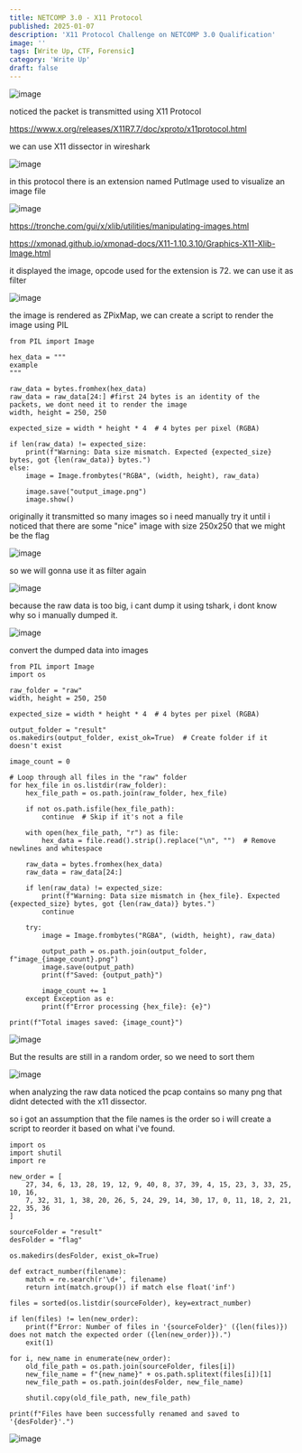 ```yaml
---
title: NETCOMP 3.0 - X11 Protocol
published: 2025-01-07
description: 'X11 Protocol Challenge on NETCOMP 3.0 Qualification'
image: ''
tags: [Write Up, CTF, Forensic]
category: 'Write Up'
draft: false 
---
```

![image](https://hackmd.io/_uploads/SkmZq8YIyl.png)

noticed the packet is transmitted using X11 Protocol

https://www.x.org/releases/X11R7.7/doc/xproto/x11protocol.html

we can use X11 dissector in wireshark

![image](https://hackmd.io/_uploads/B1kw5LtIJx.png)

in this protocol there is an extension named PutImage used to visualize an image file

![image](https://hackmd.io/_uploads/rJTNqEqLyl.png)

https://tronche.com/gui/x/xlib/utilities/manipulating-images.html

https://xmonad.github.io/xmonad-docs/X11-1.10.3.10/Graphics-X11-Xlib-Image.html

it displayed the image, opcode used for the extension is 72. we can use it as filter

![image](https://hackmd.io/_uploads/H1WT9UtUkg.png)

the image is rendered as ZPixMap, we can create a script to render the image using PIL

```
from PIL import Image

hex_data = """
example 
"""

raw_data = bytes.fromhex(hex_data)
raw_data = raw_data[24:] #first 24 bytes is an identity of the packets, we dont need it to render the image
width, height = 250, 250  

expected_size = width * height * 4  # 4 bytes per pixel (RGBA)

if len(raw_data) != expected_size:
    print(f"Warning: Data size mismatch. Expected {expected_size} bytes, got {len(raw_data)} bytes.")
else:
    image = Image.frombytes("RGBA", (width, height), raw_data)

    image.save("output_image.png")
    image.show()
```

originally it transmitted so many images so i need manually try it until i noticed that there are some "nice" image with size 250x250 that we might be the flag

![image](https://hackmd.io/_uploads/H1n7sLFUyl.png)

so we will gonna use it as filter again

![image](https://hackmd.io/_uploads/rkbvo8t8kl.png)

because the raw data is too big, i cant dump it using tshark, i dont know why so i manually dumped it.

![image](https://hackmd.io/_uploads/Hy-tsLYLyx.png)

convert the dumped data into images

```
from PIL import Image
import os

raw_folder = "raw"
width, height = 250, 250  

expected_size = width * height * 4  # 4 bytes per pixel (RGBA)

output_folder = "result"
os.makedirs(output_folder, exist_ok=True)  # Create folder if it doesn't exist

image_count = 0

# Loop through all files in the "raw" folder
for hex_file in os.listdir(raw_folder):
    hex_file_path = os.path.join(raw_folder, hex_file)

    if not os.path.isfile(hex_file_path):
        continue  # Skip if it's not a file

    with open(hex_file_path, "r") as file:
        hex_data = file.read().strip().replace("\n", "")  # Remove newlines and whitespace

    raw_data = bytes.fromhex(hex_data)
    raw_data = raw_data[24:]

    if len(raw_data) != expected_size:
        print(f"Warning: Data size mismatch in {hex_file}. Expected {expected_size} bytes, got {len(raw_data)} bytes.")
        continue

    try:
        image = Image.frombytes("RGBA", (width, height), raw_data)

        output_path = os.path.join(output_folder, f"image_{image_count}.png")
        image.save(output_path)
        print(f"Saved: {output_path}")

        image_count += 1
    except Exception as e:
        print(f"Error processing {hex_file}: {e}")

print(f"Total images saved: {image_count}")
```

![image](https://hackmd.io/_uploads/S1OosItU1l.png)

But the results are still in a random order, so we need to sort them

![image](https://hackmd.io/_uploads/rkZxBE5IJg.png)

when analyzing the raw data noticed the pcap contains so many png that didnt detected with the x11 dissector.

so i got an assumption that the file names is the order so i will create a script to reorder it based on what i've found.

```
import os
import shutil
import re

new_order = [
    27, 34, 6, 13, 28, 19, 12, 9, 40, 8, 37, 39, 4, 15, 23, 3, 33, 25, 10, 16,
    7, 32, 31, 1, 38, 20, 26, 5, 24, 29, 14, 30, 17, 0, 11, 18, 2, 21, 22, 35, 36
]

sourceFolder = "result"
desFolder = "flag"

os.makedirs(desFolder, exist_ok=True)

def extract_number(filename):
    match = re.search(r'\d+', filename)  
    return int(match.group()) if match else float('inf') 

files = sorted(os.listdir(sourceFolder), key=extract_number)

if len(files) != len(new_order):
    print(f"Error: Number of files in '{sourceFolder}' ({len(files)}) does not match the expected order ({len(new_order)}).")
    exit(1)

for i, new_name in enumerate(new_order):
    old_file_path = os.path.join(sourceFolder, files[i])
    new_file_name = f"{new_name}" + os.path.splitext(files[i])[1]  
    new_file_path = os.path.join(desFolder, new_file_name)

    shutil.copy(old_file_path, new_file_path)

print(f"Files have been successfully renamed and saved to '{desFolder}'.")
```

![image](https://hackmd.io/_uploads/H1oePNqIyl.png)
